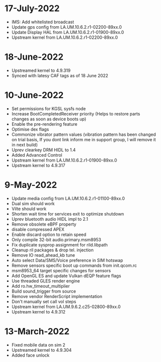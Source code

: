 # 17-July-2022
- IMS: Add whitelisted broadcast
- Update gps config from LA.UM.10.6.2.r1-02200-89xx.0
- Update Display HAL from LA.UM.10.6.2.r1-01900-89xx.0
- Upstream kernel from LA.UM.10.6.2.r1-02200-89xx.0

# 18-June-2022
- Upstreamed kernel to 4.9.319
- Synced with latesy CAF tags as of 18 June 2022

# 10-June-2022
- Set permissions for KGSL sysfs node
- Increase BootCompletedReceiver priority (Helps to restore parts changes as soon as device boots up)
- Enable the pre-rendering feature
- Optimise dex flags
- Commonize vibrator pattern values (vibration pattern has been changed on trial basis, If you dont link inform me in support group, I will remove it in next build)
- Uprev clearkey DRM HIDL to 1.4
- Added Advanced Control
- Upstream kernel from LA.UM.10.6.2.r1-01900-89xx.0
- Upstream kernel to 4.9.317

# 9-May-2022
- Update media config from LA.UM.10.6.2.r1-01100-89xx.0
- Dual sim should work
- Vilte should work
- Shorten wait time for services exit to optimize shutdown
- Uprev bluetooth audio HIDL impl to 2.1
- Remove obsolete eBPF property
- disable compressed APEX
- Enable discard option to retain speed
- Only compile 32-bit audio.primary.msm8953
- Fix duplicate sysprop assignment for rild.libpath
- Cleanup ril packages & drop tel. injection
- Remove IO read_ahead_kb tune
- Auto select Data/SMS/Voice preference in SIM hotswap
- Remove sensors specific boot up commands from init.qcom.rc
- msm8953_64 target specific changes for sensors
- Add OpenGL ES and update Vulkan dEQP feature flags
- Use threaded GLES render engine
- Add ro.hw_timeout_multiplier
- Build sound_trigger from source
- Remove vendor RenderScript implementation
- Don't manually set call vol steps
- Upstream kernel from LA.UM.9.6.2.c25-02800-89xx.0
- Upstream kernel to 4.9.312

# 13-March-2022
- Fixed mobile data on sim 2
- Upstreamed kernel to 4.9.304
- Added face unlock 

